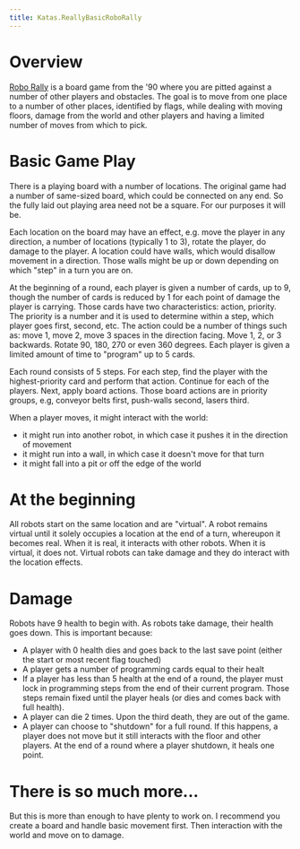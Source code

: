 ```yaml
---
title: Katas.ReallyBasicRoboRally
---
```

# Overview
[Robo Rally](@http://en.wikipedia.org/wiki/RoboRally) is a board game from the '90 where you are pitted against a number of other players and obstacles. The goal is to move from one place to a number of other places, identified by flags, while dealing with moving floors, damage from the world and other players and having a limited number of moves from which to pick.

# Basic Game Play
There is a playing board with a number of locations. The original game had a number of same-sized board, which could be connected on any end. So the fully laid out playing area need not be a square. For our purposes it will be.

Each location on the board may have an effect, e.g. move the player in any direction, a number of locations (typically 1 to 3), rotate the player, do damage to the player. A location could have walls, which would disallow movement in a direction. Those walls might be up or down depending on which "step" in a turn you are on.

At the beginning of a round, each player is given a number of cards, up to 9, though the number of cards is reduced by 1 for each point of damage the player is carrying. Those cards have two characteristics: action, priority. The priority is a number and it is used to determine within a step, which player goes first, second, etc. The action could be a number of things such as: move 1, move 2, move 3 spaces in the direction facing. Move 1, 2, or 3 backwards. Rotate 90, 180, 270 or even 360 degrees. Each player is given a limited amount of time to "program" up to 5 cards.

Each round consists of 5 steps. For each step, find the player with the highest-priority card and perform that action. Continue for each of the players. Next, apply board actions. Those board actions are in priority groups, e.g, conveyor belts first, push-walls second, lasers third.

When a player moves, it might interact with the world:
* it might run into another robot, in which case it pushes it in the direction of movement
* it might run into a wall, in which case it doesn't move for that turn
* it might fall into a pit or off the edge of the world

# At the beginning
All robots start on the same location and are "virtual". A robot remains virtual until it solely occupies a location at the end of a turn, whereupon it becomes real. When it is real, it interacts with other robots. When it is virtual, it does not. Virtual robots can take damage and they do interact with the location effects.

# Damage
Robots have 9 health to begin with. As robots take damage, their health goes down. This is important because:
* A player with 0 health dies and goes back to the last save point (either the start or most recent flag touched)
* A player gets a number of programming cards equal to their healt
* If a player has less than 5 health at the end of a round, the player must lock in programming steps from the end of their current program. Those steps remain fixed until the player heals (or dies and comes back with full health).
* A player can die 2 times. Upon the third death, they are out of the game.
* A player can choose to "shutdown" for a full round. If this happens, a player does not move but it still interacts with the floor and other players. At the end of a round where a player shutdown, it heals one point.

# There is so much more...
But this is more than enough to have plenty to work on. I recommend you create a board and handle basic movement first. Then interaction with the world and move on to damage.
